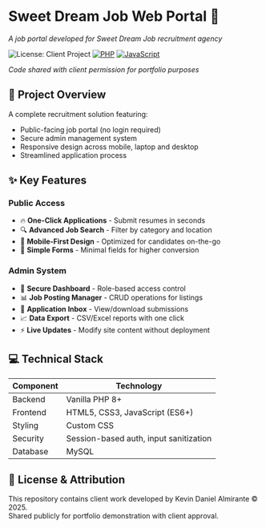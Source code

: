 # Sweet Dream Job Web Portal 🌟  
*A job portal developed for Sweet Dream Job recruitment agency*

![License: Client Project](https://img.shields.io/badge/License-Client_Project-blue.svg)
[![PHP](https://img.shields.io/badge/PHP-777BB4?style=flat&logo=php&logoColor=white)](https://php.net)
[![JavaScript](https://img.shields.io/badge/JavaScript-F7DF1E?style=flat&logo=javascript&logoColor=black)](https://developer.mozilla.org/en-US/docs/Web/JavaScript)

*Code shared with client permission for portfolio purposes*

## 🚀 Project Overview
A complete recruitment solution featuring:
- Public-facing job portal (no login required)
- Secure admin management system
- Responsive design across mobile, laptop and desktop
- Streamlined application process

## ✨ Key Features

### Public Access
- 🔥 **One-Click Applications** - Submit resumes in seconds
- 🔍 **Advanced Job Search** - Filter by category and location
- 📱 **Mobile-First Design** - Optimized for candidates on-the-go
- 📝 **Simple Forms** - Minimal fields for higher conversion

### Admin System
- 🔐 **Secure Dashboard** - Role-based access control
- 📊 **Job Posting Manager** - CRUD operations for listings
- 📨 **Application Inbox** - View/download submissions
- 📈 **Data Export** - CSV/Excel reports with one click
- ⚡ **Live Updates** - Modify site content without deployment

## 💻 Technical Stack
| Component | Technology |
|-----------|------------|
| Backend   | Vanilla PHP 8+ |
| Frontend  | HTML5, CSS3, JavaScript (ES6+) |
| Styling   | Custom CSS |
| Security  | Session-based auth, input sanitization |
| Database      | MySQL   |


## 📜 License & Attribution
This repository contains client work developed by Kevin Daniel Almirante © 2025.  
Shared publicly for portfolio demonstration with client approval.
